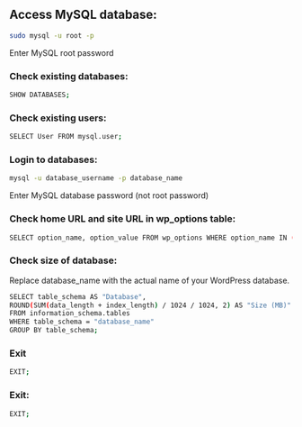 ## Access MySQL database:
```bash
sudo mysql -u root -p
```
Enter MySQL root password

### Check existing databases:
```bash
SHOW DATABASES;
```

### Check existing users:
```bash
SELECT User FROM mysql.user;
```

### Login to databases:

```bash
mysql -u database_username -p database_name
```
Enter MySQL database password (not root password)

### Check home URL and site URL in wp_options table:
```bash
SELECT option_name, option_value FROM wp_options WHERE option_name IN ('siteurl', 'home');
```

### Check size of database:
Replace database_name with the actual name of your WordPress database.
```bash
SELECT table_schema AS "Database",
ROUND(SUM(data_length + index_length) / 1024 / 1024, 2) AS "Size (MB)"
FROM information_schema.tables
WHERE table_schema = "database_name"
GROUP BY table_schema;
```

### Exit
```bash
EXIT;
```

### Exit:
```bash
EXIT;
```
